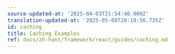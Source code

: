 ```yaml
---
source-updated-at: '2025-04-03T21:54:40.000Z'
translation-updated-at: '2025-05-08T20:18:56.735Z'
id: caching
title: Caching Examples
ref: docs/zh-hant/framework/react/guides/caching.md
---
```

